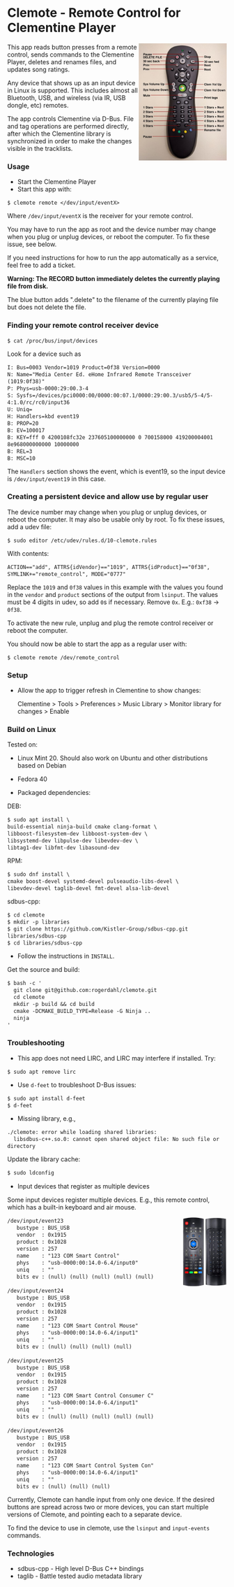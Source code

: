 # Clemote - Remote Control for Clementine Player

<img align="right" width="40%" src="./assets/remote-labels.jpg">

This app reads button presses from a remote control, sends commands to the Clementine Player, deletes and renames files, and updates song ratings.

Any device that shows up as an input device in Linux is supported. This includes almost all Bluetooth, USB, and wireless (via IR, USB dongle, etc) remotes.

The app controls Clementine via D-Bus. File and tag operations are performed directly, after which the Clementine library is synchronized in order to make the changes visible in the tracklists.

### Usage

- Start the Clementine Player
- Start this app with:

```shell
$ clemote remote </dev/input/eventX>
```

Where `/dev/input/eventX` is the receiver for your remote control.

You may have to run the app as root and the device number may change when you plug or unplug devices, or reboot the computer. To fix these issue, see below.

If you need instructions for how to run the app automatically as a service, feel free to add a ticket.

**Warning: The RECORD button immediately deletes the currently playing file from disk.**

The blue button adds ".delete" to the filename of the currently playing file but does not delete the file.

### Finding your remote control receiver device

```shell
$ cat /proc/bus/input/devices
```

Look for a device such as

```shell
I: Bus=0003 Vendor=1019 Product=0f38 Version=0000
N: Name="Media Center Ed. eHome Infrared Remote Transceiver (1019:0f38)"
P: Phys=usb-0000:29:00.3-4
S: Sysfs=/devices/pci0000:00/0000:00:07.1/0000:29:00.3/usb5/5-4/5-4:1.0/rc/rc0/input36
U: Uniq=
H: Handlers=kbd event19 
B: PROP=20
B: EV=100017
B: KEY=fff 0 4200108fc32e 237605100000000 0 700158000 419200004001 8e968000000000 10000000
B: REL=3
B: MSC=10
```

The `Handlers` section shows the event, which is event19, so the input device is `/dev/input/event19` in this case.

### Creating a persistent device and allow use by regular user

The device number may change when you plug or unplug devices, or reboot the computer. It may also be usable only by root. To fix these issues, add a udev file:

```shell
$ sudo editor /etc/udev/rules.d/10-clemote.rules
```

With contents:

```shell
ACTION=="add", ATTRS{idVendor}=="1019", ATTRS{idProduct}=="0f38", SYMLINK+="remote_control", MODE="0777"
```

Replace the `1019` and `0f38` values in this example with the values you found in the `vendor` and `product` sections of the output from `lsinput`. The values must be 4 digits in udev, so add `0`s if necessary. Remove `0x`. E.g.: `0xf38` -> `0f38`.

To activate the new rule, unplug and plug the remote control receiver or reboot the computer.

You should now be able to start the app as a regular user with:

```shell
$ clemote remote /dev/remote_control
```

### Setup

- Allow the app to trigger refresh in Clementine to show changes:


    Clementine > Tools > Preferences > Music Library
        > Monitor library for changes > Enable

### Build on Linux

Tested on:

- Linux Mint 20. Should also work on Ubuntu and other distributions based on Debian
- Fedora 40

- Packaged dependencies:

DEB:

```shell
$ sudo apt install \
build-essential ninja-build cmake clang-format \
libboost-filesystem-dev libboost-system-dev \
libsystemd-dev libpulse-dev libevdev-dev \
libtag1-dev libfmt-dev libasound-dev
```

RPM:

```shell
$ sudo dnf install \
cmake boost-devel systemd-devel pulseaudio-libs-devel \
libevdev-devel taglib-devel fmt-devel alsa-lib-devel
```

sdbus-cpp:

```shell
$ cd clemote
$ mkdir -p libraries
$ git clone https://github.com/Kistler-Group/sdbus-cpp.git libraries/sdbus-cpp
$ cd libraries/sdbus-cpp
```

- Follow the instructions in `INSTALL`.

Get the source and build:

```shell
$ bash -c '
  git clone git@github.com:rogerdahl/clemote.git
  cd clemote
  mkdir -p build && cd build
  cmake -DCMAKE_BUILD_TYPE=Release -G Ninja ..
  ninja
'
```

### Troubleshooting

- This app does not need LIRC, and LIRC may interfere if installed. Try:

```shell
$ sudo apt remove lirc
```

- Use `d-feet` to troubleshoot D-Bus issues:

```shell
$ sudo apt install d-feet
$ d-feet
```

- Missing library, e.g.,

```
./clemote: error while loading shared libraries:
  libsdbus-c++.so.0: cannot open shared object file: No such file or directory
```

Update the library cache:

```bash
$ sudo ldconfig
```

- Input devices that register as multiple devices

Some input devices register multiple devices. E.g., this remote control, which has a built-in keyboard and air mouse.

<img align="right" width="20%" src="./assets/airmouse.png">

```shell
/dev/input/event23
   bustype : BUS_USB
   vendor  : 0x1915
   product : 0x1028
   version : 257
   name    : "123 COM Smart Control"
   phys    : "usb-0000:00:14.0-6.4/input0"
   uniq    : ""
   bits ev : (null) (null) (null) (null) (null)

/dev/input/event24
   bustype : BUS_USB
   vendor  : 0x1915
   product : 0x1028
   version : 257
   name    : "123 COM Smart Control Mouse"
   phys    : "usb-0000:00:14.0-6.4/input1"
   uniq    : ""
   bits ev : (null) (null) (null) (null)

/dev/input/event25
   bustype : BUS_USB
   vendor  : 0x1915
   product : 0x1028
   version : 257
   name    : "123 COM Smart Control Consumer C"
   phys    : "usb-0000:00:14.0-6.4/input1"
   uniq    : ""
   bits ev : (null) (null) (null) (null) (null)

/dev/input/event26
   bustype : BUS_USB
   vendor  : 0x1915
   product : 0x1028
   version : 257
   name    : "123 COM Smart Control System Con"
   phys    : "usb-0000:00:14.0-6.4/input1"
   uniq    : ""
   bits ev : (null) (null) (null)
```

Currently, Clemote can handle input from only one device. If the desired buttons are spread across two or more devices, you can start multiple versions of Clemote, and pointing each to a separate device.

To find the device to use in clemote, use the `lsinput` and `input-events` commands.

### Technologies

- sdbus-cpp - High level D-Bus C++ bindings
- taglib - Battle tested audio metadata library
